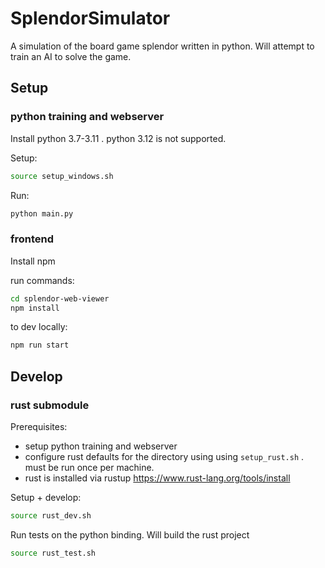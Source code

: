 # SplendorSimulator
A simulation of the board game splendor written in python. Will attempt to train an AI to solve the game.

## Setup

### python training and webserver
Install python 3.7-3.11 . python 3.12 is not supported.

Setup:
```bash
source setup_windows.sh
```

Run:
```bash
python main.py
```

### frontend

Install npm

run commands:
```bash
cd splendor-web-viewer
npm install
```
to dev locally:
```bash
npm run start
```

## Develop

### rust submodule

Prerequisites:
- setup python training and webserver
- configure rust defaults for the directory using using `setup_rust.sh` . must be run once per machine.
- rust is installed via rustup https://www.rust-lang.org/tools/install


Setup + develop:
```bash
source rust_dev.sh
```

Run tests on the python binding. Will build the rust project
```bash
source rust_test.sh
```